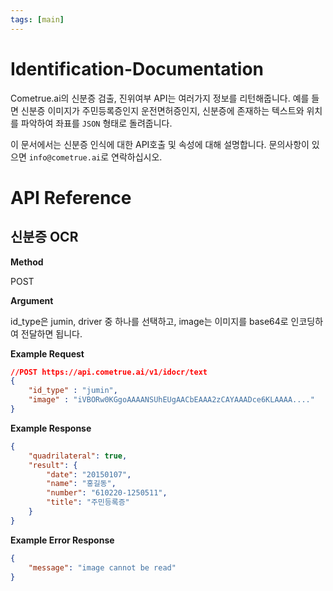 ```yaml
---
tags: [main]
---
```


# Identification-Documentation

Cometrue.ai의 신분증 검출, 진위여부 API는 여러가지 정보를 리턴해줍니다. 예를 들면 신분증 이미지가 주민등록증인지 운전면허증인지, 신분증에 존재하는 텍스트와 위치를 파악하여 좌표를 `JSON` 형태로 돌려줍니다.

이 문서에서는 신분증 인식에 대한 API호출 및 속성에 대해 설명합니다. 문의사항이 있으면 `info@cometrue.ai`로 연락하십시오.


# API Reference
## 신분증 OCR
**Method**

POST

**Argument**

id_type은 jumin, driver 중 하나를 선택하고, image는 이미지를 base64로 인코딩하여 전달하면 됩니다.

**Example Request**
```json
//POST https://api.cometrue.ai/v1/idocr/text
{
    "id_type" : "jumin",
    "image" : "iVBORw0KGgoAAAANSUhEUgAACbEAAA2zCAYAAADce6KLAAAA...."
}
```

**Example Response**

```json
{
    "quadrilateral": true,
    "result": {
        "date": "20150107",
        "name": "홍길동",
        "number": "610220-1250511",
        "title": "주민등록증"
    }
}
```

**Example Error Response**

```json
{
    "message": "image cannot be read"
}
```